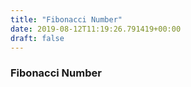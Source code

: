 ```yaml
---
title: "Fibonacci Number"
date: 2019-08-12T11:19:26.791419+00:00
draft: false
---
```


### Fibonacci Number
